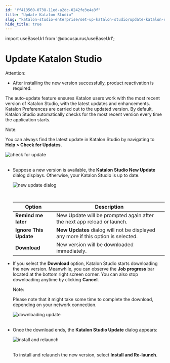 ```yaml
---
id: "ff413560-0738-11ed-a2dc-0242fe3e4a3f"
title: "Update Katalon Studio"
slug: "katalon-studio-enterprise/set-up-katalon-studio/update-katalon-studio"
hide_title: true
---
```

import useBaseUrl from '@docusaurus/useBaseUrl';


# <a id="id" class="anchor_top_offset"/><a id="ariaid-title1" class="anchor_top_offset"/>Update Katalon Studio

<div xmlns="http://www.w3.org/1999/xhtml" className="note attention note_attention"><span className="note__title">Attention:</span> 
  <ul className="ul"><li className="li">After installing the new version successfully, product
      reactivation is required.</li></ul>
</div>
<p xmlns="http://www.w3.org/1999/xhtml" className="p">The auto-update feature ensures Katalon users work with the most   recent version of Katalon Studio, with the latest updates and   enhancements. Katalon Preferences are carried out to the updated   version. By default, Katalon Studio automatically checks for the   most recent version every time the application starts.</p> 
<div xmlns="http://www.w3.org/1999/xhtml" className="note note note_note"><span className="note__title">Note:</span> 
  <p className="p">You can always find the latest update in Katalon Studio by
    navigating to <strong className="ph b">Help &gt; Check for Updates</strong>.</p>
  <p className="p">
    <img className="image" src={useBaseUrl("https://github.com/katalon-studio/docs-images/raw/master/katalon-studio/docs/auto-updater/check%20for%20update.png")} width={350} alt="check for update" /><br /><br />
  </p>
</div>
<ul xmlns="http://www.w3.org/1999/xhtml" className="ul"><li className="li">     <p className="p">Suppose a new version is available, the <strong className="ph b">Katalon Studio         New Update</strong> dialog displays. Otherwise, your Katalon Studio       is up to date.</p>     <p className="p">       <img className="image" src={useBaseUrl("https://github.com/katalon-studio/docs-images/raw/master/katalon-studio/docs/auto-updater/new%20update%20dialog.png")} width={500} alt="new update dialog" /><br /><br />     </p>     <table className="table"><caption /><thead className="thead"><tr className><th className="entry anchor_top_offset" id="id__entry__1">Option</th><th className="entry anchor_top_offset" id="id__entry__2">Description</th></tr></thead><tbody className="tbody"><tr className><td className="entry" headers="id__entry__1 id__entry__2 ">             <strong className="ph b">Remind me later</strong>           </td><td className="entry" headers="id__entry__1 id__entry__2 ">New Update will be prompted again after the next app reload or             launch.</td></tr><tr className><td className="entry" headers="id__entry__1 id__entry__2 ">             <strong className="ph b">Ignore This Update</strong>           </td><td className="entry" headers="id__entry__1 id__entry__2 ">             <strong className="ph b">New Updates</strong> dialog will not be displayed any             more if this option is selected.</td></tr><tr className><td className="entry" headers="id__entry__1 id__entry__2 ">             <strong className="ph b">Download</strong>           </td><td className="entry" headers="id__entry__1 id__entry__2 ">New version will be downloaded immediately.</td></tr></tbody></table>   </li><li className="li">     <p className="p">If you select the <strong className="ph b">Download</strong> option, Katalon       Studio starts downloading the new version. Meanwhile, you can       observe the <strong className="ph b">Job progress</strong> bar located at the bottom       right screen corner. You can also stop downloading anytime by       clicking <strong className="ph b">Cancel</strong>.</p>     <div className="note note note_note"><span className="note__title">Note:</span>        <p className="p">Please note that it might take some time to complete the         download, depending on your network connection.</p>     </div>     <p className="p">       <img className="image" src={useBaseUrl("https://github.com/katalon-studio/docs-images/raw/master/katalon-studio/docs/auto-updater/downloading%20process.png")} alt="downloading update" /><br /><br />     </p>   </li><li className="li">     <p className="p">Once the download ends, the <strong className="ph b">Katalon Studio         Update</strong> dialog appears:</p>     <p className="p">       <img className="image" src={useBaseUrl("https://github.com/katalon-studio/docs-images/raw/master/katalon-studio/docs/auto-updater/Install%20and%20relaunch.png")} width={350} alt="install and relaunch" /><br /><br />     </p>     <p className="p">To install and relaunch the new version, select <strong className="ph b">Install         and Re-launch</strong>.</p>   </li></ul> 
